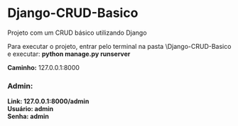 # Django-CRUD-Basico
Projeto com um CRUD básico utilizando Django

Para executar o projeto, entrar pelo terminal na pasta \Django-CRUD-Basico e executar: **python manage.py runserver**

**Caminho:** 127.0.0.1:8000

### Admin:
**Link: 127.0.0.1:8000/admin**  
**Usuário: admin**  
**Senha: admin**
